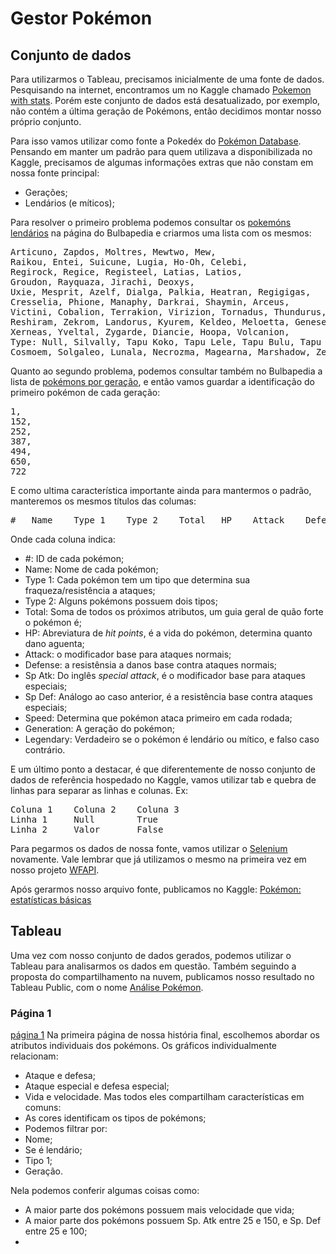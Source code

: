 ﻿# Gestor Pokémon

## Conjunto de dados

Para utilizarmos o Tableau, precisamos inicialmente de uma fonte de dados. Pesquisando na internet, encontramos um no Kaggle chamado [Pokemon with stats](https://www.kaggle.com/abcsds/pokemon). Porém este conjunto de dados está desatualizado, por exemplo, não contém a última geração de Pokémons, então decidimos montar nosso próprio conjunto.

Para isso vamos utilizar como fonte a Pokedéx do [Pokémon Database](https://pokemondb.net/pokedex/all). Pensando em manter um padrão para quem utilizava a disponibilizada no Kaggle, precisamos de algumas informações extras que não constam em nossa fonte principal:
- Gerações;
- Lendários (e míticos);

Para resolver o primeiro problema podemos consultar os [pokemóns lendários](https://bulbapedia.bulbagarden.net/wiki/Legendary_Pok%C3%A9mon) na página do Bulbapedia e criarmos uma lista com os mesmos:
<pre>
Articuno, Zapdos, Moltres, Mewtwo, Mew,
Raikou, Entei, Suicune, Lugia, Ho-Oh, Celebi,
Regirock, Regice, Registeel, Latias, Latios,
Groudon, Rayquaza, Jirachi, Deoxys,
Uxie, Mesprit, Azelf, Dialga, Palkia, Heatran, Regigigas,
Cresselia, Phione, Manaphy, Darkrai, Shaymin, Arceus,
Victini, Cobalion, Terrakion, Virizion, Tornadus, Thundurus,
Reshiram, Zekrom, Landorus, Kyurem, Keldeo, Meloetta, Genesect,
Xerneas, Yveltal, Zygarde, Diancie, Hoopa, Volcanion,
Type: Null, Silvally, Tapu Koko, Tapu Lele, Tapu Bulu, Tapu Fini, Cosmog,
Cosmoem, Solgaleo, Lunala, Necrozma, Magearna, Marshadow, Zeraora
</pre>
Quanto ao segundo problema, podemos consultar também no Bulbapedia a lista de [pokémons por geração](https://bulbapedia.bulbagarden.net/wiki/List_of_Pok%C3%A9mon_by_National_Pok%C3%A9dex_number), e então vamos guardar a identificação do primeiro pokémon de cada geração:
<pre>
1,
152,
252,
387,
494,
650,
722
</pre>
E como ultima característica importante ainda para mantermos o padrão, manteremos os mesmos títulos das columas:
<pre>
#   Name    Type 1    Type 2    Total   HP    Attack    Defense   Sp. Atk   Sp. Def   Speed   Generation    Legendary   
</pre>

Onde cada coluna indica:
- #: ID de cada pokémon;
- Name: Nome de cada pokémon;
- Type 1: Cada pokémon tem um tipo que determina sua fraqueza/resistência a ataques;
- Type 2: Alguns pokémons possuem dois tipos;
- Total: Soma de todos os próximos atributos, um guia geral de quão forte o pokémon é;
- HP: Abreviatura de _hit points_, é a vida do pokémon, determina quanto dano aguenta;
- Attack: o modificador base para ataques normais;
- Defense: a resistênsia a danos base contra ataques normais;
- Sp Atk: Do inglês _special attack_, é o modificador base para ataques especiais;
- Sp Def: Análogo ao caso anterior, é a resistência base contra ataques especiais;
- Speed: Determina que pokémon ataca primeiro em cada rodada;
- Generation: A geração do pokémon;
- Legendary: Verdadeiro se o pokémon é lendário ou mítico, e falso caso contrário.

E um último ponto a destacar, é que diferentemente de nosso conjunto de dados de referência hospedado no Kaggle, vamos utilizar tab e quebra de linhas para separar as linhas e colunas. Ex:
<pre>
Coluna 1	Coluna 2	Coluna 3
Linha 1		Null		True
Linha 2		Valor		False
</pre>

Para pegarmos os dados de nossa fonte, vamos utilizar o [Selenium](http://selenium-python.readthedocs.io/installation.html)  novamente. Vale lembrar que já utilizamos o mesmo na primeira vez em nosso projeto [WFAPI](https://github.com/SapoGitHub/Repositorio-Geral/tree/master/WFAPI).

Após gerarmos nosso arquivo fonte, publicamos no Kaggle: [Pokémon: estatísticas básicas](https://www.kaggle.com/sapokaggle/pokmon-estatsticas-bsicas)

## Tableau

Uma vez com nosso conjunto de dados gerados, podemos utilizar o Tableau para analisarmos os dados em questão. Também seguindo a proposta do compartilhamento na nuvem, publicamos nosso resultado no Tableau Public, com o nome [Análise Pokémon](https://public.tableau.com/profile/jhordan.silveira.de.borba#!/vizhome/AnalisePokmon/Final).

### Página 1
[página 1]()
Na primeira página de nossa história final, escolhemos abordar os atributos individuais dos pokémons. Os gráficos individualmente relacionam:
- Ataque e defesa;
- Ataque especial e defesa especial;
- Vida e velocidade.
Mas todos eles compartilham características em comuns:
- As cores identificam os tipos de pokémons;
- Podemos filtrar por:
 - Nome;
 - Se é lendário;
 - Tipo 1;
 - Geração.
 
 Nela podemos conferir algumas coisas como:
 - A maior parte dos pokémons possuem mais velocidade que vida;
 - A maior parte dos pokémons possuem Sp. Atk entre 25 e 150, e Sp. Def entre 25 e 100;
 - 
